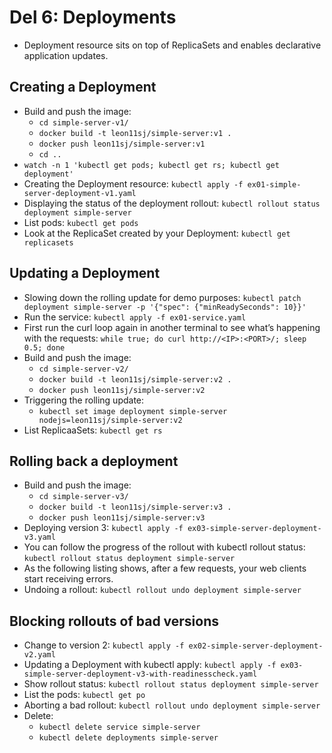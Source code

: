 # Del 6: Deployments
- Deployment resource sits on top of ReplicaSets and enables declarative application updates.

## Creating a Deployment
- Build and push the image:
    - `cd simple-server-v1/`
    - `docker build -t leon11sj/simple-server:v1 .`
    - `docker push leon11sj/simple-server:v1`
    - `cd ..`
- `watch -n 1 'kubectl get pods; kubectl get rs; kubectl get deployment'`
- Creating the Deployment resource: `kubectl apply -f ex01-simple-server-deployment-v1.yaml`
- Displaying the status of the deployment rollout: `kubectl rollout status deployment simple-server`
- List pods: `kubectl get pods`
- Look at the ReplicaSet created by your Deployment: `kubectl get replicasets`

## Updating a Deployment
- Slowing down the rolling update for demo purposes: `kubectl patch deployment simple-server -p '{"spec": {"minReadySeconds": 10}}'`
- Run the service: `kubectl apply -f ex01-service.yaml`
- First run the curl loop again in another terminal to see what’s happening with the requests: `while true; do curl http://<IP>:<PORT>/; sleep 0.5; done`
- Build and push the image:
    - `cd simple-server-v2/`
    - `docker build -t leon11sj/simple-server:v2 .`
    - `docker push leon11sj/simple-server:v2`
- Triggering the rolling update:
    - `kubectl set image deployment simple-server nodejs=leon11sj/simple-server:v2`
- List ReplicaaSets: `kubectl get rs`

## Rolling back a deployment
- Build and push the image:
    - `cd simple-server-v3/`
    - `docker build -t leon11sj/simple-server:v3 .`
    - `docker push leon11sj/simple-server:v3`
- Deploying version 3: `kubectl apply -f ex03-simple-server-deployment-v3.yaml`
- You can follow the progress of the rollout with kubectl rollout status: `kubectl rollout status deployment simple-server`
- As the following listing shows, after a few requests, your web clients start receiving errors.
- Undoing a rollout: `kubectl rollout undo deployment simple-server`

## Blocking rollouts of bad versions
- Change to version 2: `kubectl apply -f ex02-simple-server-deployment-v2.yaml`
- Updating a Deployment with kubectl apply: `kubectl apply -f ex03-simple-server-deployment-v3-with-readinesscheck.yaml`
- Show rollout status: `kubectl rollout status deployment simple-server` 
- List the pods: `kubectl get po`
- Aborting a bad rollout: `kubectl rollout undo deployment simple-server`
- Delete: 
    - `kubectl delete service simple-server`
    - `kubectl delete deployments simple-server`

